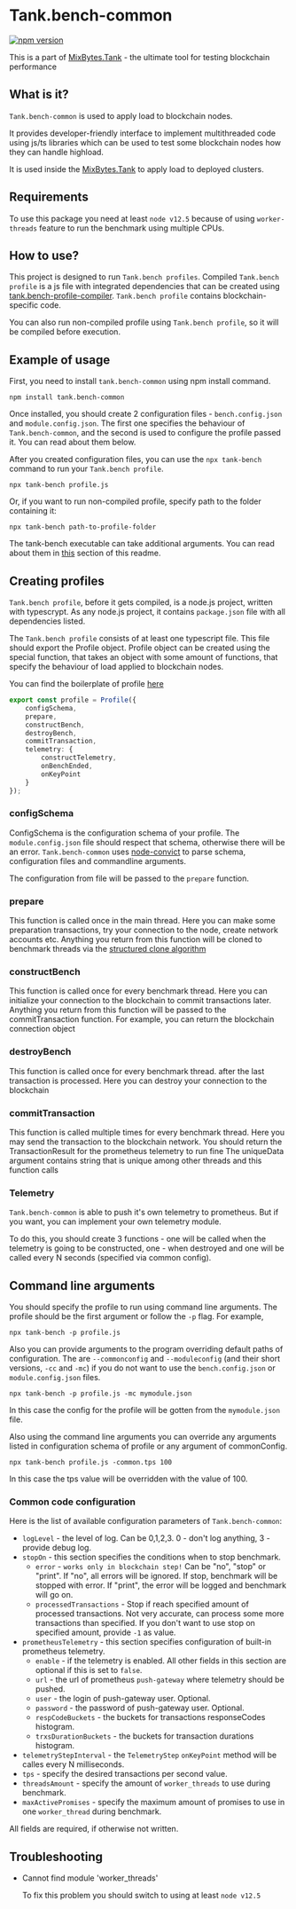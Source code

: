 # Tank.bench-common

[![npm version](https://badge.fury.io/js/tank.bench-common.svg)](https://www.npmjs.com/package/tank.bench-common)

This is a part of [MixBytes.Tank](https://github.com/mixbytes/tank) - 
the ultimate tool for testing blockchain performance

## What is it?

`Tank.bench-common` is used to apply load to blockchain nodes.

It provides developer-friendly interface to implement multithreaded
code using js/ts libraries which can be used to
test some blockchain nodes how they can handle highload.

It is used inside the [MixBytes.Tank](https://github.com/mixbytes/tank)
to apply load to deployed clusters.


## Requirements

To use this package you need at least `node v12.5` because
of using `worker-threads` feature to run the benchmark
using multiple CPUs. 


## How to use?

This project is designed to run `Tank.bench profiles`.
Compiled `Tank.bench profile` is a js file with integrated dependencies that can be created using
[tank.bench-profile-compiler](https://github.com/mixbytes/tank.bench-profile-compiler).
`Tank.bench profile` contains blockchain-specific code.

You can also run non-compiled profile using `Tank.bench profile`, so it will be compiled before 
execution.
 

## Example of usage

First, you need to install `tank.bench-common` using npm install command.

```shell script
npm install tank.bench-common
```

Once installed, you should create 2 configuration files - `bench.config.json` and `module.config.json`.
The first one specifies the behaviour of `Tank.bench-common`, and the second is used to configure
the profile passed it. You can read about them below.

After you created configuration files, you can use the `npx tank-bench`
command to run your `Tank.bench profile`.

```shell script
npx tank-bench profile.js
```

Or, if you want to run non-compiled profile, specify path to the folder containing it:

```shell script
npx tank-bench path-to-profile-folder
```

The tank-bench executable can take additional arguments.
You can read about them in [this](#command-line-arguments) section of this readme.


## Creating profiles

`Tank.bench profile`, before it gets compiled, is a node.js project,
written with typescrypt. As any node.js project, it contains
`package.json` file with all dependencies listed.

The `Tank.bench profile` consists of at least one typescript file. This file should export the Profile 
object. Profile object can be created using the special function, that takes an object with some amount of 
functions, that specify the behaviour of load applied to blockchain nodes.

You can find the boilerplate of profile [here](https://github.com/mixbytes/tank.bench-common/tree/master/test/profiles/Example.ts)

```typescript
export const profile = Profile({
    configSchema,
    prepare,
    constructBench,
    destroyBench,
    commitTransaction,
    telemetry: {
        constructTelemetry,
        onBenchEnded,
        onKeyPoint
    }
});

```


### configSchema
ConfigSchema is the configuration schema of your profile. The `module.config.json` file should respect that schema,
otherwise there will be an error. `Tank.bench-common` uses [node-convict](https://github.com/mozilla/node-convict)
to parse schema, configuration files and commandline arguments.

The configuration from file will be passed to the `prepare` function.


### prepare
This function is called once in the main thread. Here you can make some preparation transactions,
try your connection to the node, create network accounts etc.
Anything you return from this function will be cloned to benchmark threads via the
[structured clone algorithm](https://developer.mozilla.org/en-US/docs/Web/API/Web_Workers_API/Structured_clone_algorithm)


### constructBench
This function is called once for every benchmark thread.
Here you can initialize your connection to the blockchain to commit transactions later.
Anything you return from this function will be passed to the commitTransaction function.
For example, you can return the blockchain connection object


### destroyBench
This function is called once for every benchmark thread.
after the last transaction is processed.
Here you can destroy your connection to the blockchain


### commitTransaction
This function is called multiple times for every benchmark thread.
Here you may send the transaction to the blockchain network.
You should return the TransactionResult for the prometheus telemetry to run fine
The uniqueData argument contains string that is unique among other threads and this function calls


### Telemetry
`Tank.bench-common` is able to push it's own telemetry to prometheus.
But if you want, you can implement your own telemetry module.


To do this, you should create 3 functions - one will be called when the telemetry
is going to be constructed, one - when destroyed and one will be called every N seconds
(specified via common config).


## Command line arguments

You should specify the profile to run using command line arguments. The profile should be the first argument or
follow the `-p` flag. For example,

```shell script
npx tank-bench -p profile.js
```

Also you can provide arguments to the program overriding default paths of configuration. The are `--commonconfig` 
and `--moduleconfig` (and their short versions, `-cc` and `-mc`) if you do not want to use the `bench.config.json`
or `module.config.json` files.

```shell script
npx tank-bench -p profile.js -mc mymodule.json
```

In this case the config for the profile will be gotten from the `mymodule.json` file.

Also using the command line arguments you can override any arguments listed in configuration schema of profile
or any argument of commonConfig.

```shell script
npx tank-bench profile.js -common.tps 100
```

In this case the tps value will be overridden with the value of 100.

### Common code configuration

Here is the list of available configuration parameters of `Tank.bench-common`:

* `logLevel` - the level of log. Can be 0,1,2,3. 0 - don't log anything, 3 - provide debug log.
* `stopOn` - this section specifies the conditions when to stop benchmark.
    * `error` - `works only in blockchain step!` Can be "no", "stop" or "print".
     If "no", all errors will be ignored. If stop, benchmark will be stopped with error.
     If "print", the error will be logged and benchmark will go on.
    * `processedTransactions` - Stop if reach specified amount of processed transactions. Not very 
     accurate, can process some more transactions than specified. If you don't want to use
     stop on specified amount, provide `-1` as value.
* `prometheusTelemetry` - this section specifies configuration of built-in prometheus telemetry.
    * `enable` - if the telemetry is enabled. All other fields in this section are optional if this is set to `false`.
    * `url` - the url of prometheus `push-gateway` where telemetry should be pushed.
    * `user` - the login of push-gateway user. Optional.
    * `password` - the password of push-gateway user. Optional.
    * `respCodeBuckets` - the buckets for transactions responseCodes histogram.
    * `trxsDurationBuckets` - the buckets for transaction durations histogram.
* `telemetryStepInterval` - the `TelemetryStep` `onKeyPoint` method will be calles every N milliseconds.
* `tps` - specify the desired transactions per second value.
* `threadsAmount` - specify the amount of `worker_threads` to use during benchmark.
* `maxActivePromises` - specify the maximum amount of promises to use in one `worker_thread` during benchmark.

All fields are required, if otherwise not written.


## Troubleshooting

* Cannot find module 'worker_threads'
  
  To fix this problem you should switch to using at least `node v12.5`
